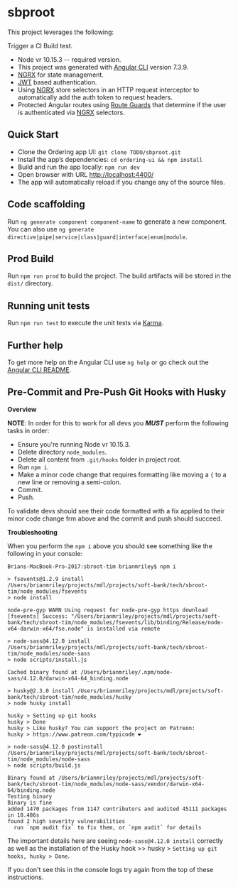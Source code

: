 # sbproot

This project leverages the following:

Trigger a CI Build test. 

* Node  vr 10.15.3 -- required version.
* This project was generated with [Angular CLI](https://github.com/angular/angular-cli) version 7.3.9.
* [NGRX](https://github.com/ngrx/platform) for state management.
* [JWT](https://jwt.io/) based authentication.
* Using [NGRX](https://github.com/ngrx/platform) store selectors in an HTTP request interceptor to automatically add the auth token to request headers.
* Protected Angular routes using [Route Guards](https://angular.io/guide/router#milestone-5-route-guards) that determine if the user is authenticated via [NGRX](https://github.com/ngrx/platform) selectors.

## Quick Start

* Clone the Ordering app UI: `git clone TODO/sbproot.git`
* Install the app’s dependencies: `cd ordering-ui && npm install`
* Build and run the app locally: `npm run dev`
* Open browser with URL [http://localhost:4400/](http://localhost:4400/)
* The app will automatically reload if you change any of the source files.

## Code scaffolding

Run `ng generate component component-name` to generate a new component. You can also use `ng generate directive|pipe|service|class|guard|interface|enum|module`.

## Prod Build

Run `npm run prod` to build the project. The build artifacts will be stored in the `dist/` directory.

## Running unit tests

Run `npm run test` to execute the unit tests via [Karma](https://karma-runner.github.io).

## Further help

To get more help on the Angular CLI use `ng help` or go check out the [Angular CLI README](https://github.com/angular/angular-cli/blob/master/README.md).

## Pre-Commit and Pre-Push Git Hooks with Husky

**Overview**

**NOTE**: In order for this to work for all devs you **_MUST_** perform the following tasks in order:

* Ensure you're running Node  vr 10.15.3.
* Delete directory `node_modules`.
* Delete all content from `.git/hooks` folder in project root.
* Run `npm i`.
* Make a minor code change that requires formatting like moving a `{` to a new line or removing a semi-colon.
* Commit.
* Push.

To validate devs should see their code formatted with a fix applied to their minor code change frm above and the commit and push should succeed.

**Troubleshooting**

When you perform the `npm i` above you should see something like the following in your console:

```
Brians-MacBook-Pro-2017:sbroot-tim brianmriley$ npm i

> fsevents@1.2.9 install /Users/brianmriley/projects/mdl/projects/soft-bank/tech/sbroot-tim/node_modules/fsevents
> node install

node-pre-gyp WARN Using request for node-pre-gyp https download 
[fsevents] Success: "/Users/brianmriley/projects/mdl/projects/soft-bank/tech/sbroot-tim/node_modules/fsevents/lib/binding/Release/node-v64-darwin-x64/fse.node" is installed via remote

> node-sass@4.12.0 install /Users/brianmriley/projects/mdl/projects/soft-bank/tech/sbroot-tim/node_modules/node-sass
> node scripts/install.js

Cached binary found at /Users/brianmriley/.npm/node-sass/4.12.0/darwin-x64-64_binding.node

> husky@2.3.0 install /Users/brianmriley/projects/mdl/projects/soft-bank/tech/sbroot-tim/node_modules/husky
> node husky install

husky > Setting up git hooks
husky > Done
husky > Like husky? You can support the project on Patreon:
husky > https://www.patreon.com/typicode ❤

> node-sass@4.12.0 postinstall /Users/brianmriley/projects/mdl/projects/soft-bank/tech/sbroot-tim/node_modules/node-sass
> node scripts/build.js

Binary found at /Users/brianmriley/projects/mdl/projects/soft-bank/tech/sbroot-tim/node_modules/node-sass/vendor/darwin-x64-64/binding.node
Testing binary
Binary is fine
added 1470 packages from 1147 contributors and audited 45111 packages in 18.486s
found 2 high severity vulnerabilities
  run `npm audit fix` to fix them, or `npm audit` for details
```

The important details here are seeing `node-sass@4.12.0 install` correctly as well as the installation of the Husky hook >> husky > `Setting up git hooks, husky > Done`.

If you don't see this in the console logs try again from the top of these instructions.

